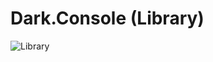 # Dark.Console (Library)
![Library](https://github.com/MarkusRodler/Dark.Console/workflows/Library/badge.svg)
